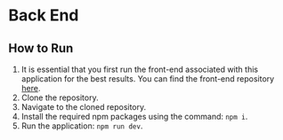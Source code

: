 # Back End

## How to Run
1. It is essential that you first run the front-end associated with this application for the best results. You can find the front-end repository [here](https://github.com/First-Responders-Companion/front-end/).
2. Clone the repository.
3. Navigate to the cloned repository.
4. Install the required npm packages using the command: `npm i`.
5. Run the application: `npm run dev`.
